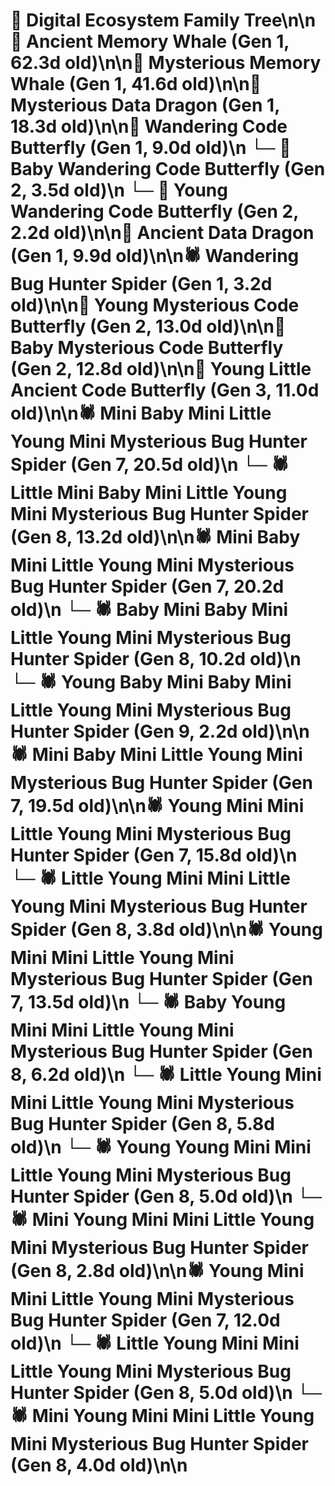 # 🌳 Digital Ecosystem Family Tree\n\n🐋 Ancient Memory Whale (Gen 1, 62.3d old)\n\n🐋 Mysterious Memory Whale (Gen 1, 41.6d old)\n\n🐉 Mysterious Data Dragon (Gen 1, 18.3d old)\n\n🦋 Wandering Code Butterfly (Gen 1, 9.0d old)\n  └─ 🦋 Baby Wandering Code Butterfly (Gen 2, 3.5d old)\n  └─ 🦋 Young Wandering Code Butterfly (Gen 2, 2.2d old)\n\n🐉 Ancient Data Dragon (Gen 1, 9.9d old)\n\n🕷️ Wandering Bug Hunter Spider (Gen 1, 3.2d old)\n\n🦋 Young Mysterious Code Butterfly (Gen 2, 13.0d old)\n\n🦋 Baby Mysterious Code Butterfly (Gen 2, 12.8d old)\n\n🦋 Young Little Ancient Code Butterfly (Gen 3, 11.0d old)\n\n🕷️ Mini Baby Mini Little Young Mini Mysterious Bug Hunter Spider (Gen 7, 20.5d old)\n  └─ 🕷️ Little Mini Baby Mini Little Young Mini Mysterious Bug Hunter Spider (Gen 8, 13.2d old)\n\n🕷️ Mini Baby Mini Little Young Mini Mysterious Bug Hunter Spider (Gen 7, 20.2d old)\n  └─ 🕷️ Baby Mini Baby Mini Little Young Mini Mysterious Bug Hunter Spider (Gen 8, 10.2d old)\n    └─ 🕷️ Young Baby Mini Baby Mini Little Young Mini Mysterious Bug Hunter Spider (Gen 9, 2.2d old)\n\n🕷️ Mini Baby Mini Little Young Mini Mysterious Bug Hunter Spider (Gen 7, 19.5d old)\n\n🕷️ Young Mini Mini Little Young Mini Mysterious Bug Hunter Spider (Gen 7, 15.8d old)\n  └─ 🕷️ Little Young Mini Mini Little Young Mini Mysterious Bug Hunter Spider (Gen 8, 3.8d old)\n\n🕷️ Young Mini Mini Little Young Mini Mysterious Bug Hunter Spider (Gen 7, 13.5d old)\n  └─ 🕷️ Baby Young Mini Mini Little Young Mini Mysterious Bug Hunter Spider (Gen 8, 6.2d old)\n  └─ 🕷️ Little Young Mini Mini Little Young Mini Mysterious Bug Hunter Spider (Gen 8, 5.8d old)\n  └─ 🕷️ Young Young Mini Mini Little Young Mini Mysterious Bug Hunter Spider (Gen 8, 5.0d old)\n  └─ 🕷️ Mini Young Mini Mini Little Young Mini Mysterious Bug Hunter Spider (Gen 8, 2.8d old)\n\n🕷️ Young Mini Mini Little Young Mini Mysterious Bug Hunter Spider (Gen 7, 12.0d old)\n  └─ 🕷️ Little Young Mini Mini Little Young Mini Mysterious Bug Hunter Spider (Gen 8, 5.0d old)\n  └─ 🕷️ Mini Young Mini Mini Little Young Mini Mysterious Bug Hunter Spider (Gen 8, 4.0d old)\n\n